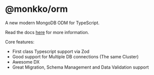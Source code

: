 # @monkko/orm

A new modern MongoDB ODM for TypeScript.

Read the docs [here](https://monkko.com) for more information.

Core features:

- First class Typescript support via Zod
- Good support for Multiple DB connections (The same Cluster)
- Awesome DX
- Great Migration, Schema Management and Data Validation support
